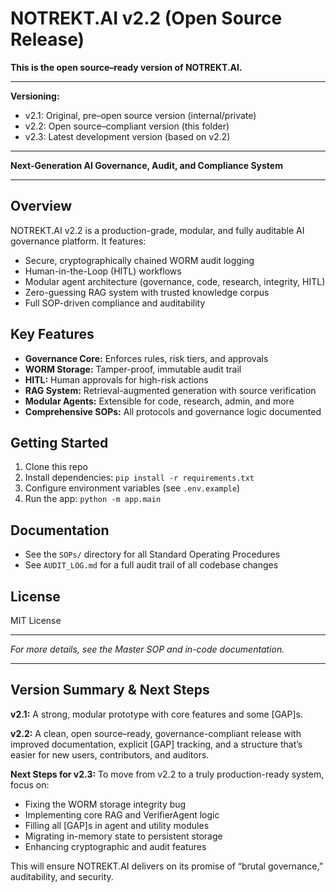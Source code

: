 # NOTREKT.AI v2.2 (Open Source Release)

**This is the open source–ready version of NOTREKT.AI.**

---

**Versioning:**
- v2.1: Original, pre–open source version (internal/private)
- v2.2: Open source–compliant version (this folder)
- v2.3: Latest development version (based on v2.2)

---


**Next-Generation AI Governance, Audit, and Compliance System**

---

## Overview
NOTREKT.AI v2.2 is a production-grade, modular, and fully auditable AI governance platform. It features:
- Secure, cryptographically chained WORM audit logging
- Human-in-the-Loop (HITL) workflows
- Modular agent architecture (governance, code, research, integrity, HITL)
- Zero-guessing RAG system with trusted knowledge corpus
- Full SOP-driven compliance and auditability

## Key Features
- **Governance Core:** Enforces rules, risk tiers, and approvals
- **WORM Storage:** Tamper-proof, immutable audit trail
- **HITL:** Human approvals for high-risk actions
- **RAG System:** Retrieval-augmented generation with source verification
- **Modular Agents:** Extensible for code, research, admin, and more
- **Comprehensive SOPs:** All protocols and governance logic documented

## Getting Started
1. Clone this repo
2. Install dependencies: `pip install -r requirements.txt`
3. Configure environment variables (see `.env.example`)
4. Run the app: `python -m app.main`

## Documentation
- See the `SOPs/` directory for all Standard Operating Procedures
- See `AUDIT_LOG.md` for a full audit trail of all codebase changes

## License
MIT License

---

*For more details, see the Master SOP and in-code documentation.*

---

## Version Summary & Next Steps

**v2.1:** A strong, modular prototype with core features and some [GAP]s.

**v2.2:** A clean, open source–ready, governance-compliant release with improved documentation, explicit [GAP] tracking, and a structure that’s easier for new users, contributors, and auditors.

**Next Steps for v2.3:**
To move from v2.2 to a truly production-ready system, focus on:

- Fixing the WORM storage integrity bug
- Implementing core RAG and VerifierAgent logic
- Filling all [GAP]s in agent and utility modules
- Migrating in-memory state to persistent storage
- Enhancing cryptographic and audit features

This will ensure NOTREKT.AI delivers on its promise of “brutal governance,” auditability, and security.
